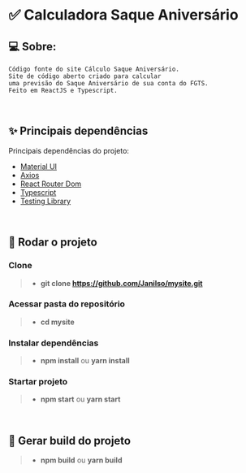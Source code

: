 # ✅ Calculadora Saque Aniversário

## 💻 Sobre:

```
Código fonte do site Cálculo Saque Aniversário.
Site de código aberto criado para calcular
uma previsão do Saque Aniversário de sua conta do FGTS.
Feito em ReactJS e Typescript.
```

<br>

## ✨ Principais dependências

Principais dependências do projeto:

-   [Material UI](https://www.npmjs.com/package/@mui/material)
-   [Axios](https://www.npmjs.com/package/axios)
-   [React Router Dom](https://www.npmjs.com/package/react-router-dom)
-   [Typescript](https://www.npmjs.com/package/typescript)
-   [Testing Library](https://www.npmjs.com/package/@testing-library/react)

<br>

## 🏁 Rodar o projeto

### Clone

> -   **git clone https://github.com/Janilso/mysite.git**

### Acessar pasta do repositório

> -   **cd mysite**

### Instalar dependências

> -   **npm install** ou **yarn install**

### Startar projeto

> -   **npm start** ou **yarn start**

<br>

## 🔧 Gerar build do projeto

> -   **npm build** ou **yarn build**
